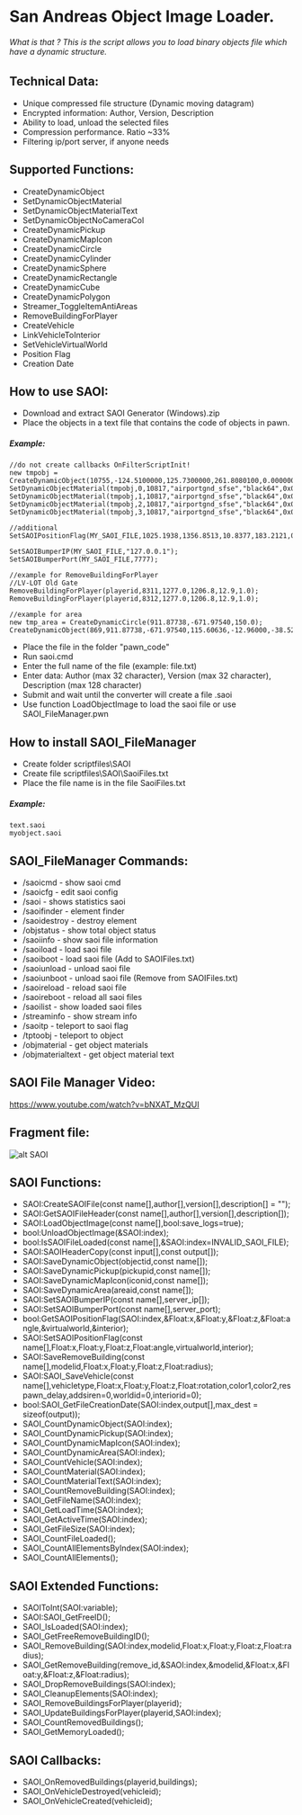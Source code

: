 # San Andreas Object Image Loader.


###### What is that ? This is the script allows you to load binary objects file which have a dynamic structure.


## Technical Data:
- Unique compressed file structure (Dynamic moving datagram)
- Encrypted information: Author, Version, Description
- Ability to load, unload the selected files
- Compression performance. Ratio ~33%
- Filtering ip/port server, if anyone needs

## Supported Functions:
- CreateDynamicObject
- SetDynamicObjectMaterial
- SetDynamicObjectMaterialText
- SetDynamicObjectNoCameraCol
- CreateDynamicPickup
- CreateDynamicMapIcon
- CreateDynamicCircle
- CreateDynamicCylinder
- CreateDynamicSphere
- CreateDynamicRectangle
- CreateDynamicCube
- CreateDynamicPolygon
- Streamer_ToggleItemAntiAreas
- RemoveBuildingForPlayer
- CreateVehicle
- LinkVehicleToInterior
- SetVehicleVirtualWorld
- Position Flag
- Creation Date

## How to use SAOI:
- Download and extract SAOI Generator (Windows).zip
- Place the objects in a text file that contains the code of objects in pawn.

##### Example:
```
//do not create callbacks OnFilterScriptInit!
new tmpobj = CreateDynamicObject(10755,-124.5100000,125.7300000,261.8080100,0.0000000,0.0000000,89.9990000,-1,-1,-1,800.0,800.0);
SetDynamicObjectMaterial(tmpobj,0,10817,"airportgnd_sfse","black64",0x00000000);
SetDynamicObjectMaterial(tmpobj,1,10817,"airportgnd_sfse","black64",0x00000000);
SetDynamicObjectMaterial(tmpobj,2,10817,"airportgnd_sfse","black64",0x00000000);
SetDynamicObjectMaterial(tmpobj,3,10817,"airportgnd_sfse","black64",0x00000000);

//additional
SetSAOIPositionFlag(MY_SAOI_FILE,1025.1938,1356.8513,10.8377,183.2121,0,0);

SetSAOIBumperIP(MY_SAOI_FILE,"127.0.0.1");
SetSAOIBumperPort(MY_SAOI_FILE,7777);

//example for RemoveBuildingForPlayer
//LV-LOT Old Gate
RemoveBuildingForPlayer(playerid,8311,1277.0,1206.8,12.9,1.0);
RemoveBuildingForPlayer(playerid,8312,1277.0,1206.8,12.9,1.0);

//example for area
new tmp_area = CreateDynamicCircle(911.87738,-671.97540,150.0);
CreateDynamicObject(869,911.87738,-671.97540,115.60636,-12.96000,-38.52000,0.00000,0,0,.areaid=tmp_area);
```

- Place the file in the folder "pawn_code"
- Run saoi.cmd
- Enter the full name of the file (example: file.txt)
- Enter data: Author (max 32 character), Version (max 32 character), Description (max 128 character)
- Submit and wait until the converter will create a file .saoi
- Use function LoadObjectImage to load the saoi file or use SAOI_FileManager.pwn


## How to install SAOI_FileManager
- Create folder scriptfiles\SAOI
- Create file scriptfiles\SAOI\SaoiFiles.txt
- Place the file name is in the file SaoiFiles.txt

##### Example:
```
text.saoi
myobject.saoi
```


## SAOI_FileManager Commands:
- /saoicmd - show saoi cmd
- /saoicfg - edit saoi config
- /saoi - shows statistics saoi
- /saoifinder - element finder
- /saoidestroy - destroy element
- /objstatus - show total object status
- /saoiinfo - show saoi file information
- /saoiload - load saoi file
- /saoiboot - load saoi file (Add to SAOIFiles.txt)
- /saoiunload - unload saoi file
- /saoiunboot - unload saoi file (Remove from SAOIFiles.txt)
- /saoireload - reload saoi file
- /saoireboot - reload all saoi files
- /saoilist - show loaded saoi files
- /streaminfo - show stream info
- /saoitp - teleport to saoi flag
- /tptoobj - teleport to object
- /objmaterial - get object materials
- /objmaterialtext - get object material text

## SAOI File Manager Video:
https://www.youtube.com/watch?v=bNXAT_MzQUI


## Fragment file:
![alt SAOI](http://i.imgur.com/AcoMhEM.png)


## SAOI Functions:
- SAOI:CreateSAOIFile(const name[],author[],version[],description[] = "");
- SAOI:GetSAOIFileHeader(const name[],author[],version[],description[]);
- SAOI:LoadObjectImage(const name[],bool:save_logs=true);
- bool:UnloadObjectImage(&SAOI:index);
- bool:IsSAOIFileLoaded(const name[],&SAOI:index=INVALID_SAOI_FILE);
- SAOI:SAOIHeaderCopy(const input[],const output[]);
- SAOI:SaveDynamicObject(objectid,const name[]);
- SAOI:SaveDynamicPickup(pickupid,const name[]);
- SAOI:SaveDynamicMapIcon(iconid,const name[]);
- SAOI:SaveDynamicArea(areaid,const name[]);
- SAOI:SetSAOIBumperIP(const name[],server_ip[]);
- SAOI:SetSAOIBumperPort(const name[],server_port);
- bool:GetSAOIPositionFlag(SAOI:index,&Float:x,&Float:y,&Float:z,&Float:angle,&virtualworld,&interior);
- SAOI:SetSAOIPositionFlag(const name[],Float:x,Float:y,Float:z,Float:angle,virtualworld,interior);
- SAOI:SaveRemoveBuilding(const name[],modelid,Float:x,Float:y,Float:z,Float:radius);
- SAOI:SAOI_SaveVehicle(const name[],vehicletype,Float:x,Float:y,Float:z,Float:rotation,color1,color2,respawn_delay,addsiren=0,worldid=0,interiorid=0);
- bool:SAOI_GetFileCreationDate(SAOI:index,output[],max_dest = sizeof(output));
- SAOI_CountDynamicObject(SAOI:index);
- SAOI_CountDynamicPickup(SAOI:index);
- SAOI_CountDynamicMapIcon(SAOI:index);
- SAOI_CountDynamicArea(SAOI:index);
- SAOI_CountVehicle(SAOI:index);
- SAOI_CountMaterial(SAOI:index);
- SAOI_CountMaterialText(SAOI:index);
- SAOI_CountRemoveBuilding(SAOI:index);
- SAOI_GetFileName(SAOI:index);
- SAOI_GetLoadTime(SAOI:index);
- SAOI_GetActiveTime(SAOI:index);
- SAOI_GetFileSize(SAOI:index);
- SAOI_CountFileLoaded();
- SAOI_CountAllElementsByIndex(SAOI:index);
- SAOI_CountAllElements();

## SAOI Extended Functions:
- SAOIToInt(SAOI:variable);
- SAOI:SAOI_GetFreeID();
- SAOI_IsLoaded(SAOI:index);
- SAOI_GetFreeRemoveBuildingID();
- SAOI_RemoveBuilding(SAOI:index,modelid,Float:x,Float:y,Float:z,Float:radius);
- SAOI_GetRemoveBuilding(remove_id,&SAOI:index,&modelid,&Float:x,&Float:y,&Float:z,&Float:radius);
- SAOI_DropRemoveBuildings(SAOI:index);
- SAOI_CleanupElements(SAOI:index);
- SAOI_RemoveBuildingsForPlayer(playerid);
- SAOI_UpdateBuildingsForPlayer(playerid,SAOI:index);
- SAOI_CountRemovedBuildings();
- SAOI_GetMemoryLoaded();


## SAOI Callbacks:
- SAOI_OnRemovedBuildings(playerid,buildings);
- SAOI_OnVehicleDestroyed(vehicleid);
- SAOI_OnVehicleCreated(vehicleid);